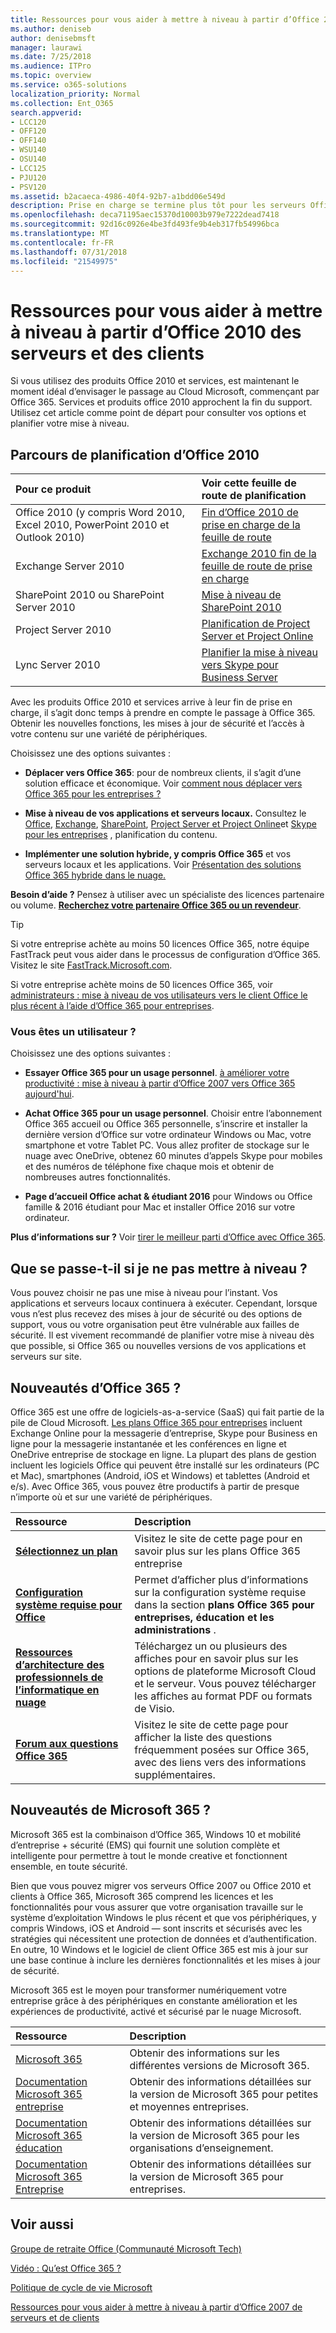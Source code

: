 ```yaml
---
title: Ressources pour vous aider à mettre à niveau à partir d’Office 2010 des serveurs et des clients
ms.author: deniseb
author: denisebmsft
manager: laurawi
ms.date: 7/25/2018
ms.audience: ITPro
ms.topic: overview
ms.service: o365-solutions
localization_priority: Normal
ms.collection: Ent_O365
search.appverid:
- LCC120
- OFF120
- OFF140
- WSU140
- OSU140
- LCC125
- PJU120
- PSV120
ms.assetid: b2acaeca-4986-40f4-92b7-a1bdd06e549d
description: Prise en charge se termine plus tôt pour les serveurs Office 2010 et les applications clientes et accords de support personnalisés ne sont pas disponibles. Utilisez cet article pour commencer à planifier votre mise à niveau maintenant.
ms.openlocfilehash: deca71195aec15370d10003b979e7222dead7418
ms.sourcegitcommit: 92d16c0926e4be3fd493fe9b4eb317fb54996bca
ms.translationtype: MT
ms.contentlocale: fr-FR
ms.lasthandoff: 07/31/2018
ms.locfileid: "21549975"
---
```

# <a name="resources-to-help-you-upgrade-from-office-2010-servers-and-clients"></a>Ressources pour vous aider à mettre à niveau à partir d’Office 2010 des serveurs et des clients

Si vous utilisez des produits Office 2010 et services, est maintenant le moment idéal d’envisager le passage au Cloud Microsoft, commençant par Office 365. Services et produits office 2010 approchent la fin du support. Utilisez cet article comme point de départ pour consulter vos options et planifier votre mise à niveau.
      
## <a name="office-2010-planning-roadmaps"></a>Parcours de planification d’Office 2010
  
|**Pour ce produit**|**Voir cette feuille de route de planification**|
|:-----|:-----|
|Office 2010 (y compris Word 2010, Excel 2010, PowerPoint 2010 et Outlook 2010)  <br/> |[Fin d’Office 2010 de prise en charge de la feuille de route](https://docs.microsoft.com/DeployOffice/office-2010-end-support-roadmap) <br/> |
|Exchange Server 2010  <br/> |[Exchange 2010 fin de la feuille de route de prise en charge](exchange-2010-end-of-support.md) <br/> |
|SharePoint 2010 ou SharePoint Server 2010  <br/> |[Mise à niveau de SharePoint 2010](upgrade-from-sharepoint-2010.md) <br/> |
|Project Server 2010 </br> | [Planification de Project Server et Project Online](https://docs.microsoft.com/project/planning-project-server-and-project-online-for-technical-decision-makers) </br> |
|Lync Server 2010 </br> | [Planifier la mise à niveau vers Skype pour Business Server](https://docs.microsoft.com/skypeforbusiness/plan-your-deployment/upgrade) </br> |
    
Avec les produits Office 2010 et services arrive à leur fin de prise en charge, il s’agit donc temps à prendre en compte le passage à Office 365. Obtenir les nouvelles fonctions, les mises à jour de sécurité et l’accès à votre contenu sur une variété de périphériques.

Choisissez une des options suivantes :
- **Déplacer vers Office 365**: pour de nombreux clients, il s’agit d’une solution efficace et économique. Voir [comment nous déplacer vers Office 365 pour les entreprises ?](https://support.office.com/article/62084652-f051-4b0b-87b3-f766418386bf.aspx)
    
- **Mise à niveau de vos applications et serveurs locaux.** Consultez le [Office](https://docs.microsoft.com/DeployOffice/office-2010-end-support-roadmap), [Exchange](exchange-2010-end-of-support.md), [SharePoint](upgrade-from-sharepoint-2010.md), [Project Server et Project Online](https://docs.microsoft.com/project/planning-project-server-and-project-online-for-technical-decision-makers)et [Skype pour les entreprises](https://docs.microsoft.com/skypeforbusiness/plan-your-deployment/upgrade) , planification du contenu. 
    
- **Implémenter une solution hybride, y compris Office 365** et vos serveurs locaux et les applications. Voir [Présentation des solutions Office 365 hybride dans le nuage.](https://support.office.com/article/59616fab-acdb-40e9-b414-cf0c965c80b7.aspx)
    
**Besoin d’aide ?** Pensez à utiliser avec un spécialiste des licences partenaire ou volume. **[Recherchez votre partenaire Office 365 ou un revendeur](https://support.office.com/article/b6c18a9b-2aed-4c84-9d75-af709160258c.aspx)**. 
> [!TIP]
> Si votre entreprise achète au moins 50 licences Office 365, notre équipe FastTrack peut vous aider dans le processus de configuration d’Office 365. Visitez le site [FastTrack.Microsoft.com](https://www.microsoft.com/fasttrack/microsoft-365/office-365).
  
Si votre entreprise achète moins de 50 licences Office 365, voir [administrateurs : mise à niveau de vos utilisateurs vers le client Office le plus récent à l’aide d’Office 365 pour entreprises](https://support.office.com/article/f6b00895-b5fd-4af6-a656-b7788ea20cbb.aspx). 
  
### <a name="are-you-a-home-user"></a>Vous êtes un utilisateur ?

Choisissez une des options suivantes :
- **Essayer Office 365 pour un usage personnel**. [à améliorer votre productivité : mise à niveau à partir d’Office 2007 vers Office 365 aujourd'hui](https://go.microsoft.com/fwlink/?linkid=733276).
    
- **Achat Office 365 pour un usage personnel**. Choisir entre l’abonnement Office 365 accueil ou Office 365 personnelle, s’inscrire et installer la dernière version d’Office sur votre ordinateur Windows ou Mac, votre smartphone et votre Tablet PC. Vous allez profiter de stockage sur le nuage avec OneDrive, obtenez 60 minutes d’appels Skype pour mobiles et des numéros de téléphone fixe chaque mois et obtenir de nombreuses autres fonctionnalités. 
    
- **Page d’accueil Office achat &amp; étudiant 2016** pour Windows ou Office famille &amp; 2016 étudiant pour Mac et installer Office 2016 sur votre ordinateur. 
    
**Plus d’informations sur ?** Voir [tirer le meilleur parti d’Office avec Office 365](https://go.microsoft.com/fwlink/?linkid=841758). 


## <a name="what-happens-if-i-dont-upgrade"></a>Que se passe-t-il si je ne pas mettre à niveau ?

Vous pouvez choisir ne pas une mise à niveau pour l’instant. Vos applications et serveurs locaux continuera à exécuter. Cependant, lorsque vous n’est plus recevez des mises à jour de sécurité ou des options de support, vous ou votre organisation peut être vulnérable aux failles de sécurité. Il est vivement recommandé de planifier votre mise à niveau dès que possible, si Office 365 ou nouvelles versions de vos applications et serveurs sur site.
  
## <a name="what-is-office-365"></a>Nouveautés d’Office 365 ?

Office 365 est une offre de logiciels-as-a-service (SaaS) qui fait partie de la pile de Cloud Microsoft. [Les plans Office 365 pour entreprises](https://aka.ms/viirjv) incluent Exchange Online pour la messagerie d’entreprise, Skype pour Business en ligne pour la messagerie instantanée et les conférences en ligne et OneDrive entreprise de stockage en ligne. La plupart des plans de gestion incluent les logiciels Office qui peuvent être installé sur les ordinateurs (PC et Mac), smartphones (Android, iOS et Windows) et tablettes (Android et e/s). Avec Office 365, vous pouvez être productifs à partir de presque n’importe où et sur une variété de périphériques. 
  
|**Ressource**|**Description**|
|:-----|:-----|
|**[Sélectionnez un plan](https://aka.ms/viirjv)** <br/> |Visitez le site de cette page pour en savoir plus sur les plans Office 365 entreprise  <br/> |
|**[Configuration système requise pour Office](https://aka.ms/o365sysrequirements)** <br/> |Permet d’afficher plus d’informations sur la configuration système requise dans la section **plans Office 365 pour entreprises, éducation et les administrations** .  <br/> |
|**[Ressources d’architecture des professionnels de l’informatique en nuage](microsoft-cloud-it-architecture-resources.md)** <br/> |Téléchargez un ou plusieurs des affiches pour en savoir plus sur les options de plateforme Microsoft Cloud et le serveur. Vous pouvez télécharger les affiches au format PDF ou formats de Visio.  <br/> |
|**[Forum aux questions Office 365](https://aka.ms/office365faqs)** <br/> |Visitez le site de cette page pour afficher la liste des questions fréquemment posées sur Office 365, avec des liens vers des informations supplémentaires.  <br/> |
   
## <a name="what-is-microsoft-365"></a>Nouveautés de Microsoft 365 ?

Microsoft 365 est la combinaison d’Office 365, Windows 10 et mobilité d’entreprise + sécurité (EMS) qui fournit une solution complète et intelligente pour permettre à tout le monde creative et fonctionnent ensemble, en toute sécurité. 
  
Bien que vous pouvez migrer vos serveurs Office 2007 ou Office 2010 et clients à Office 365, Microsoft 365 comprend les licences et les fonctionnalités pour vous assurer que votre organisation travaille sur le système d’exploitation Windows le plus récent et que vos périphériques, y compris Windows, iOS et Android — sont inscrits et sécurisés avec les stratégies qui nécessitent une protection de données et d’authentification. En outre, 10 Windows et le logiciel de client Office 365 est mis à jour sur une base continue à inclure les dernières fonctionnalités et les mises à jour de sécurité.
  
Microsoft 365 est le moyen pour transformer numériquement votre entreprise grâce à des périphériques en constante amélioration et les expériences de productivité, activé et sécurisé par le nuage Microsoft.
  
|**Ressource**|**Description**|
|:-----|:-----|
|[Microsoft 365](https://www.microsoft.com/microsoft-365) <br/> |Obtenir des informations sur les différentes versions de Microsoft 365.  <br/> |
|[Documentation Microsoft 365 entreprise](https://docs.microsoft.com/microsoft-365/business/) <br/> |Obtenir des informations détaillées sur la version de Microsoft 365 pour petites et moyennes entreprises.  <br/> |
|[Documentation Microsoft 365 éducation](https://docs.microsoft.com/microsoft-365/education/) <br/> |Obtenir des informations détaillées sur la version de Microsoft 365 pour les organisations d’enseignement.  <br/> |
|[Documentation Microsoft 365 Entreprise](https://docs.microsoft.com/microsoft-365/enterprise/) <br/> |Obtenir des informations détaillées sur la version de Microsoft 365 pour entreprises.  <br/> |
   
## <a name="related-topics"></a>Voir aussi

[Groupe de retraite Office (Communauté Microsoft Tech)](https://go.microsoft.com/fwlink/?linkid=842065)
  
[Vidéo : Qu’est Office 365 ?](https://support.office.com/article/847caf12-2589-452c-8aca-1c009797678b.aspx)
  
[Politique de cycle de vie Microsoft](https://go.microsoft.com/fwlink/?linkid=865200)

[Ressources pour vous aider à mettre à niveau à partir d’Office 2007 de serveurs et de clients](upgrade-from-office-2007-servers-and-products.md)
  

